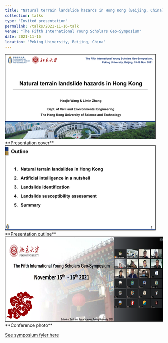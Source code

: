```yaml
---
title: "Natural terrain landslide hazards in Hong Kong (Beijing, China)"
collection: talks
type: "Invited presentation"
permalink: /talks/2021-11-16-talk
venue: "The Fifth International Young Scholars Geo-Symposium"
date: 2021-11-16
location: "Peking University, Beijing, China"
---
```


<img src="/images/Haojie%20Wang_Natural%20terrain%20landslides%20in%20Hong%20Kong_Page_01.jpg" width="480" height="270" style="border:1px solid black">
<br/>
**Presentation cover**

<img src="/images/Haojie%20Wang_Natural%20terrain%20landslides%20in%20Hong%20Kong_Page_02.jpg" width="480" height="270" style="border:1px solid black">
<br/>
**Presentation outline**

<img src="/images/f60d2ba7-6f60-4ec2-93f9-0bcb12f30443.png" width="720" height="270" style="border:1px solid black">
<br/>
**Conference photo**

[See symposium fyler here](http://124.205.79.199/docs/2021-11/20211102105735191601.pdf)
